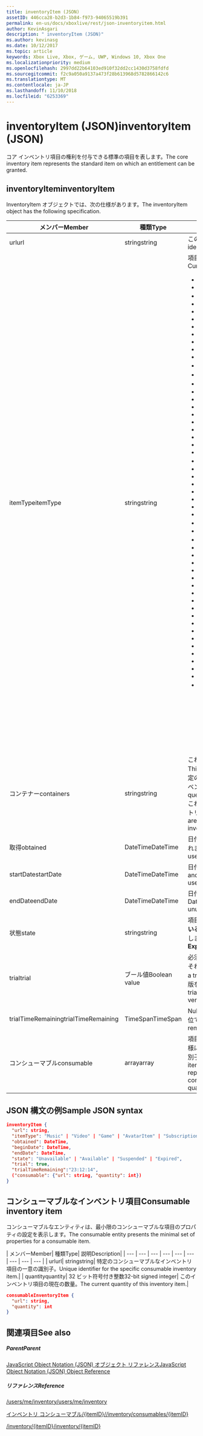 ```yaml
---
title: inventoryItem (JSON)
assetID: 446cca28-b2d3-1b84-f973-94065519b391
permalink: en-us/docs/xboxlive/rest/json-inventoryitem.html
author: KevinAsgari
description: " inventoryItem (JSON)"
ms.author: kevinasg
ms.date: 10/12/2017
ms.topic: article
keywords: Xbox Live, Xbox, ゲーム, UWP, Windows 10, Xbox One
ms.localizationpriority: medium
ms.openlocfilehash: 2997dd22b64103ed910f32dd2cc1430d3758fdfd
ms.sourcegitcommit: f2c9a050a9137a473f28b613968d5782866142c6
ms.translationtype: MT
ms.contentlocale: ja-JP
ms.lasthandoff: 11/10/2018
ms.locfileid: "6253369"
---
```

# <a name="inventoryitem-json"></a><span data-ttu-id="8e862-104">inventoryItem (JSON)</span><span class="sxs-lookup"><span data-stu-id="8e862-104">inventoryItem (JSON)</span></span>
<span data-ttu-id="8e862-105">コア インベントリ項目の権利を付与できる標準の項目を表します。</span><span class="sxs-lookup"><span data-stu-id="8e862-105">The core inventory item represents the standard item on which an entitlement can be granted.</span></span>
<a id="ID4EN"></a>


## <a name="inventoryitem"></a><span data-ttu-id="8e862-106">inventoryItem</span><span class="sxs-lookup"><span data-stu-id="8e862-106">inventoryItem</span></span>

<span data-ttu-id="8e862-107">InventoryItem オブジェクトでは、次の仕様があります。</span><span class="sxs-lookup"><span data-stu-id="8e862-107">The inventoryItem object has the following specification.</span></span>

| <span data-ttu-id="8e862-108">メンバー</span><span class="sxs-lookup"><span data-stu-id="8e862-108">Member</span></span>| <span data-ttu-id="8e862-109">種類</span><span class="sxs-lookup"><span data-stu-id="8e862-109">Type</span></span>| <span data-ttu-id="8e862-110">説明</span><span class="sxs-lookup"><span data-stu-id="8e862-110">Description</span></span>|
| --- | --- | --- |
| <span data-ttu-id="8e862-111">url</span><span class="sxs-lookup"><span data-stu-id="8e862-111">url</span></span>| <span data-ttu-id="8e862-112">string</span><span class="sxs-lookup"><span data-stu-id="8e862-112">string</span></span>| <span data-ttu-id="8e862-113">この特定のインベントリ項目の一意の識別子。</span><span class="sxs-lookup"><span data-stu-id="8e862-113">Unique identifier for this specific inventory item.</span></span>|
| <span data-ttu-id="8e862-114">itemType</span><span class="sxs-lookup"><span data-stu-id="8e862-114">itemType</span></span>| <span data-ttu-id="8e862-115">string</span><span class="sxs-lookup"><span data-stu-id="8e862-115">string</span></span>| <span data-ttu-id="8e862-116">項目の種類です。</span><span class="sxs-lookup"><span data-stu-id="8e862-116">Type of the item.</span></span> <span data-ttu-id="8e862-117">現在の値します。</span><span class="sxs-lookup"><span data-stu-id="8e862-117">Current values are</span></span> <ul><li><b><span data-ttu-id="8e862-118">Unknown</span><span class="sxs-lookup"><span data-stu-id="8e862-118">Unknown</span></span></b></li><li><b><span data-ttu-id="8e862-119">Game</span><span class="sxs-lookup"><span data-stu-id="8e862-119">Game</span></span></b></li><li><b><span data-ttu-id="8e862-120">映画</span><span class="sxs-lookup"><span data-stu-id="8e862-120">Movie</span></span></b></li><li> <b><span data-ttu-id="8e862-121">TVShow</span><span class="sxs-lookup"><span data-stu-id="8e862-121">TVShow</span></span></b></li><li><b><span data-ttu-id="8e862-122">MusicVideo</span><span class="sxs-lookup"><span data-stu-id="8e862-122">MusicVideo</span></span></b></li><li><b><span data-ttu-id="8e862-123">GameTrial</span><span class="sxs-lookup"><span data-stu-id="8e862-123">GameTrial</span></span></b></li><li><b><span data-ttu-id="8e862-124">ViralVideo</span><span class="sxs-lookup"><span data-stu-id="8e862-124">ViralVideo</span></span></b></li><li><b><span data-ttu-id="8e862-125">TVEpisode</span><span class="sxs-lookup"><span data-stu-id="8e862-125">TVEpisode</span></span></b></li><li><b><span data-ttu-id="8e862-126">TVSeason</span><span class="sxs-lookup"><span data-stu-id="8e862-126">TVSeason</span></span></b></li><li><b><span data-ttu-id="8e862-127">TVSeries</span><span class="sxs-lookup"><span data-stu-id="8e862-127">TVSeries</span></span></b></li><li><b><span data-ttu-id="8e862-128">VideoPreview</span><span class="sxs-lookup"><span data-stu-id="8e862-128">VideoPreview</span></span></b></li><li><b><span data-ttu-id="8e862-129">ポスター</span><span class="sxs-lookup"><span data-stu-id="8e862-129">Poster</span></span></b></li><li><b><span data-ttu-id="8e862-130">ポッド キャスト</span><span class="sxs-lookup"><span data-stu-id="8e862-130">Podcast</span></span></b></li><li><b><span data-ttu-id="8e862-131">画像</span><span class="sxs-lookup"><span data-stu-id="8e862-131">Image</span></span></b></li><li><b><span data-ttu-id="8e862-132">BoxArt</span><span class="sxs-lookup"><span data-stu-id="8e862-132">BoxArt</span></span></b></li><li><b><span data-ttu-id="8e862-133">ArtistPicture</span><span class="sxs-lookup"><span data-stu-id="8e862-133">ArtistPicture</span></span></b></li><li><b><span data-ttu-id="8e862-134">GameContent</span><span class="sxs-lookup"><span data-stu-id="8e862-134">GameContent</span></span></b></li><li><b><span data-ttu-id="8e862-135">GameDemo</span><span class="sxs-lookup"><span data-stu-id="8e862-135">GameDemo</span></span></b></li><li><b><span data-ttu-id="8e862-136">Theme</span><span class="sxs-lookup"><span data-stu-id="8e862-136">Theme</span></span></b></li><li><b><span data-ttu-id="8e862-137">XboxOriginalGame</span><span class="sxs-lookup"><span data-stu-id="8e862-137">XboxOriginalGame</span></span></b></li><li><b><span data-ttu-id="8e862-138">GamerTile</span><span class="sxs-lookup"><span data-stu-id="8e862-138">GamerTile</span></span></b></li><li><b><span data-ttu-id="8e862-139">ArcadeGame</span><span class="sxs-lookup"><span data-stu-id="8e862-139">ArcadeGame</span></span></b></li><li><b><span data-ttu-id="8e862-140">GameConsumable</span><span class="sxs-lookup"><span data-stu-id="8e862-140">GameConsumable</span></span></b></li><li><b><span data-ttu-id="8e862-141">アルバム</span><span class="sxs-lookup"><span data-stu-id="8e862-141">Album</span></span></b></li><li><b><span data-ttu-id="8e862-142">AlbumDisc</span><span class="sxs-lookup"><span data-stu-id="8e862-142">AlbumDisc</span></span></b></li><li><b><span data-ttu-id="8e862-143">AlbumArt</span><span class="sxs-lookup"><span data-stu-id="8e862-143">AlbumArt</span></span></b></li><li><b><span data-ttu-id="8e862-144">GameVideo</span><span class="sxs-lookup"><span data-stu-id="8e862-144">GameVideo</span></span></b></li><li><b><span data-ttu-id="8e862-145">BackgroundArt</span><span class="sxs-lookup"><span data-stu-id="8e862-145">BackgroundArt</span></span></b></li><li><b><span data-ttu-id="8e862-146">TVTrailer</span><span class="sxs-lookup"><span data-stu-id="8e862-146">TVTrailer</span></span></b></li><li><b><span data-ttu-id="8e862-147">GameTrailer</span><span class="sxs-lookup"><span data-stu-id="8e862-147">GameTrailer</span></span></b></li><li><b><span data-ttu-id="8e862-148">VideoShort</span><span class="sxs-lookup"><span data-stu-id="8e862-148">VideoShort</span></span></b></li><li><b><span data-ttu-id="8e862-149">バンドル</span><span class="sxs-lookup"><span data-stu-id="8e862-149">Bundle</span></span></b></li><li><b><span data-ttu-id="8e862-150">XnaCommunityGame</span><span class="sxs-lookup"><span data-stu-id="8e862-150">XnaCommunityGame</span></span></b></li><li><b><span data-ttu-id="8e862-151">プロモーション</span><span class="sxs-lookup"><span data-stu-id="8e862-151">Promotional</span></span></b></li><li><b><span data-ttu-id="8e862-152">MovieTrailer</span><span class="sxs-lookup"><span data-stu-id="8e862-152">MovieTrailer</span></span></b></li><li><b><span data-ttu-id="8e862-153">SlideshowPreviewImage</span><span class="sxs-lookup"><span data-stu-id="8e862-153">SlideshowPreviewImage</span></span></b></li><li><b><span data-ttu-id="8e862-154">ServerBackedGames</span><span class="sxs-lookup"><span data-stu-id="8e862-154">ServerBackedGames</span></span></b></li><li><b><span data-ttu-id="8e862-155">Marketplace</span><span class="sxs-lookup"><span data-stu-id="8e862-155">Marketplace</span></span></b></li><li><b><span data-ttu-id="8e862-156">AvatarItem</span><span class="sxs-lookup"><span data-stu-id="8e862-156">AvatarItem</span></span></b></li><li><b><span data-ttu-id="8e862-157">LiveApp</span><span class="sxs-lookup"><span data-stu-id="8e862-157">LiveApp</span></span></b></li><li><b><span data-ttu-id="8e862-158">WebGame</span><span class="sxs-lookup"><span data-stu-id="8e862-158">WebGame</span></span></b></li><li><b><span data-ttu-id="8e862-159">MobileGame</span><span class="sxs-lookup"><span data-stu-id="8e862-159">MobileGame</span></span></b></li><li><b><span data-ttu-id="8e862-160">MobilePdlc</span><span class="sxs-lookup"><span data-stu-id="8e862-160">MobilePdlc</span></span></b></li><li><b><span data-ttu-id="8e862-161">MobileConsumable</span><span class="sxs-lookup"><span data-stu-id="8e862-161">MobileConsumable</span></span></b></li><li><b><span data-ttu-id="8e862-162">App</span><span class="sxs-lookup"><span data-stu-id="8e862-162">App</span></span></b></li><li><b><span data-ttu-id="8e862-163">MetroGame</span><span class="sxs-lookup"><span data-stu-id="8e862-163">MetroGame</span></span></b></li><li><b><span data-ttu-id="8e862-164">MetroGameContent</span><span class="sxs-lookup"><span data-stu-id="8e862-164">MetroGameContent</span></span></b></li><li><b><span data-ttu-id="8e862-165">MetroGameConsumable</span><span class="sxs-lookup"><span data-stu-id="8e862-165">MetroGameConsumable</span></span></b></li><li><b><span data-ttu-id="8e862-166">GameLayer</span><span class="sxs-lookup"><span data-stu-id="8e862-166">GameLayer</span></span></b></li><li><b><span data-ttu-id="8e862-167">GameActivity</span><span class="sxs-lookup"><span data-stu-id="8e862-167">GameActivity</span></span></b></li><li><b><span data-ttu-id="8e862-168">GameV2</span><span class="sxs-lookup"><span data-stu-id="8e862-168">GameV2</span></span></b></li><li><b><span data-ttu-id="8e862-169">SubscriptionV2</span><span class="sxs-lookup"><span data-stu-id="8e862-169">SubscriptionV2</span></span></b></li><li><b><span data-ttu-id="8e862-170">サブスクリプション</span><span class="sxs-lookup"><span data-stu-id="8e862-170">Subscription</span></span></b><br/><br/> <span data-ttu-id="8e862-171">**注:** ゲームが**GameV2**によって指定される、コンシューマブルなアドオンです**GameConsumable**、永続的な DLC が**GameContent**します。</span><span class="sxs-lookup"><span data-stu-id="8e862-171">**Note:** Games are designated by **GameV2**, consumables are **GameConsumable**, and durable DLC is **GameContent**.</span></span> |
  | <span data-ttu-id="8e862-172">コンテナー</span><span class="sxs-lookup"><span data-stu-id="8e862-172">containers</span></span> | <span data-ttu-id="8e862-173">string</span><span class="sxs-lookup"><span data-stu-id="8e862-173">string</span></span> | <span data-ttu-id="8e862-174">これは、この項目を含む「コンテナー」のセットです。</span><span class="sxs-lookup"><span data-stu-id="8e862-174">This is the set of "containers" that contain this item.</span></span> <span data-ttu-id="8e862-175">特定のコンテナーに参加している項目は、ユーザーのインベントリを照会できます。</span><span class="sxs-lookup"><span data-stu-id="8e862-175">A user's inventory can be queried for items that belong to a specific container.</span></span> <span data-ttu-id="8e862-176">これらのコンテナーは、項目に追加されると、インベントリの購入によって決定されます。</span><span class="sxs-lookup"><span data-stu-id="8e862-176">These containers are determined when the item is added to the inventory by purchase.</span></span> |
  | <span data-ttu-id="8e862-177">取得</span><span class="sxs-lookup"><span data-stu-id="8e862-177">obtained</span></span> | <span data-ttu-id="8e862-178">DateTime</span><span class="sxs-lookup"><span data-stu-id="8e862-178">DateTime</span></span> | <span data-ttu-id="8e862-179">日付と時刻の項目は、ユーザーのインベントリに追加されました。</span><span class="sxs-lookup"><span data-stu-id="8e862-179">Date and time the item was added to the user's inventory.</span></span> |
  | <span data-ttu-id="8e862-180">startDate</span><span class="sxs-lookup"><span data-stu-id="8e862-180">startDate</span></span> | <span data-ttu-id="8e862-181">DateTime</span><span class="sxs-lookup"><span data-stu-id="8e862-181">DateTime</span></span> | <span data-ttu-id="8e862-182">日付と時刻になった、または使用可能になります。</span><span class="sxs-lookup"><span data-stu-id="8e862-182">Date and time the item became or will become available for use.</span></span> |
  | <span data-ttu-id="8e862-183">endDate</span><span class="sxs-lookup"><span data-stu-id="8e862-183">endDate</span></span> | <span data-ttu-id="8e862-184">DateTime</span><span class="sxs-lookup"><span data-stu-id="8e862-184">DateTime</span></span> | <span data-ttu-id="8e862-185">日付と時刻になった、または使用できなくなります。</span><span class="sxs-lookup"><span data-stu-id="8e862-185">Date and time the item became or will become unusable.</span></span> |
  | <span data-ttu-id="8e862-186">状態</span><span class="sxs-lookup"><span data-stu-id="8e862-186">state</span></span> | <span data-ttu-id="8e862-187">string</span><span class="sxs-lookup"><span data-stu-id="8e862-187">string</span></span> | <span data-ttu-id="8e862-188">項目の状態。</span><span class="sxs-lookup"><span data-stu-id="8e862-188">The state of the item.</span></span> <span data-ttu-id="8e862-189">値は、**有効になっている**、**中断**、**有効期限が切れて**,**キャンセル**、**更新**を許可します。</span><span class="sxs-lookup"><span data-stu-id="8e862-189">Allowed values are **Enabled**, **Suspended**, **Expired**, **Canceled**, **Renewed**.</span></span>  |
  | <span data-ttu-id="8e862-190">trial</span><span class="sxs-lookup"><span data-stu-id="8e862-190">trial</span></span> | <span data-ttu-id="8e862-191">ブール値</span><span class="sxs-lookup"><span data-stu-id="8e862-191">Boolean value</span></span> | <span data-ttu-id="8e862-192">必須。</span><span class="sxs-lookup"><span data-stu-id="8e862-192">Required.</span></span> <span data-ttu-id="8e862-193">この権利が; 試用版である場合は true。それ以外の場合は false です。</span><span class="sxs-lookup"><span data-stu-id="8e862-193">True if this entitlement is a trial; otherwise, false.</span></span> <span data-ttu-id="8e862-194">権利の試用版を購入して、通常版を購入すると、両方が表示されます。</span><span class="sxs-lookup"><span data-stu-id="8e862-194">If you buy the trial version of an entitlement and then buy the full version, you will receive both.</span></span> |
  | <span data-ttu-id="8e862-195">trialTimeRemaining</span><span class="sxs-lookup"><span data-stu-id="8e862-195">trialTimeRemaining</span></span> | <span data-ttu-id="8e862-196">TimeSpan</span><span class="sxs-lookup"><span data-stu-id="8e862-196">TimeSpan</span></span> | <span data-ttu-id="8e862-197">Null 許容されます。</span><span class="sxs-lookup"><span data-stu-id="8e862-197">Nullable.</span></span> <span data-ttu-id="8e862-198">どのくらいの時間は、分単位で、試用版に残っています。</span><span class="sxs-lookup"><span data-stu-id="8e862-198">How much time is remaining on the trial, in minutes.</span></span> |
  | <span data-ttu-id="8e862-199">コンシューマブル</span><span class="sxs-lookup"><span data-stu-id="8e862-199">consumable</span></span> | <span data-ttu-id="8e862-200">array</span><span class="sxs-lookup"><span data-stu-id="8e862-200">array</span></span> | <span data-ttu-id="8e862-201">項目がコンシューマブルの場合は、その現在の数量と同様に、コンシューマブルなインベントリ項目の一意の識別子 (リンク) をインラインで表したが含まれます。</span><span class="sxs-lookup"><span data-stu-id="8e862-201">If the items is consumable, this contains an inline representation of the unique identifier (link) for the consumable inventory item, as well as its current quantity.</span></span> |

<a id="ID4EMAAC"></a>


## <a name="sample-json-syntax"></a><span data-ttu-id="8e862-202">JSON 構文の例</span><span class="sxs-lookup"><span data-stu-id="8e862-202">Sample JSON syntax</span></span>


```json
inventoryItem {
  "url": string,
  "itemType": "Music" | "Video" | "Game" | "AvatarItem" | "Subscription" | "DLC" | "Consumable" | ...,
  "obtained": DateTime,
  "beginDate": DateTime,
  "endDate": DateTime,
  "state": "Unavailable" | "Available" | "Suspended" | "Expired",
  "trial": true,
  "trialTimeRemaining":"23:12:14",
  ("consumable": {"url": string, "quantity": int})
}

```


<a id="ID4EVAAC"></a>


## <a name="consumable-inventory-item"></a><span data-ttu-id="8e862-203">コンシューマブルなインベントリ項目</span><span class="sxs-lookup"><span data-stu-id="8e862-203">Consumable inventory item</span></span>

<span data-ttu-id="8e862-204">コンシューマブルなエンティティは、最小限のコンシューマブルな項目のプロパティの設定を表示します。</span><span class="sxs-lookup"><span data-stu-id="8e862-204">The consumable entity presents the minimal set of properties for a consumable item.</span></span>

| <span data-ttu-id="8e862-205">メンバー</span><span class="sxs-lookup"><span data-stu-id="8e862-205">Member</span></span>| <span data-ttu-id="8e862-206">種類</span><span class="sxs-lookup"><span data-stu-id="8e862-206">Type</span></span>| <span data-ttu-id="8e862-207">説明</span><span class="sxs-lookup"><span data-stu-id="8e862-207">Description</span></span>|
| --- | --- | --- | --- | --- | --- | --- | --- | --- |
| <span data-ttu-id="8e862-208">url</span><span class="sxs-lookup"><span data-stu-id="8e862-208">url</span></span>| <span data-ttu-id="8e862-209">string</span><span class="sxs-lookup"><span data-stu-id="8e862-209">string</span></span>| <span data-ttu-id="8e862-210">特定のコンシューマブルなインベントリ項目の一意の識別子。</span><span class="sxs-lookup"><span data-stu-id="8e862-210">Unique identifier for the specific consumable inventory item.</span></span>|
| <span data-ttu-id="8e862-211">quantity</span><span class="sxs-lookup"><span data-stu-id="8e862-211">quantity</span></span>| <span data-ttu-id="8e862-212">32 ビット符号付き整数</span><span class="sxs-lookup"><span data-stu-id="8e862-212">32-bit signed integer</span></span>| <span data-ttu-id="8e862-213">このインベントリ項目の現在の数量。</span><span class="sxs-lookup"><span data-stu-id="8e862-213">The current quantity of this inventory item.</span></span>|


```json
consumableInventoryItem {
  "url": string,
  "quantity": int
}

```


<a id="ID4E4BAC"></a>


## <a name="see-also"></a><span data-ttu-id="8e862-214">関連項目</span><span class="sxs-lookup"><span data-stu-id="8e862-214">See also</span></span>

<a id="ID4E6BAC"></a>


##### <a name="parent"></a><span data-ttu-id="8e862-215">Parent</span><span class="sxs-lookup"><span data-stu-id="8e862-215">Parent</span></span>

[<span data-ttu-id="8e862-216">JavaScript Object Notation (JSON) オブジェクト リファレンス</span><span class="sxs-lookup"><span data-stu-id="8e862-216">JavaScript Object Notation (JSON) Object Reference</span></span>](atoc-xboxlivews-reference-json.md)


<a id="ID4EJCAC"></a>


##### <a name="reference"></a><span data-ttu-id="8e862-217">リファレンス</span><span class="sxs-lookup"><span data-stu-id="8e862-217">Reference</span></span>

[<span data-ttu-id="8e862-218">/users/me/inventory</span><span class="sxs-lookup"><span data-stu-id="8e862-218">/users/me/inventory</span></span>](../uri/marketplace/uri-inventory.md)

 [<span data-ttu-id="8e862-219">インベントリ コンシューマブル/{itemID}/</span><span class="sxs-lookup"><span data-stu-id="8e862-219">/inventory/consumables/{itemID}</span></span>](../uri/marketplace/uri-inventoryconsumablesitemurl.md)

 [<span data-ttu-id="8e862-220">/inventory/{itemID}</span><span class="sxs-lookup"><span data-stu-id="8e862-220">/inventory/{itemID}</span></span>](../uri/marketplace/uri-inventoryitemurl.md)
